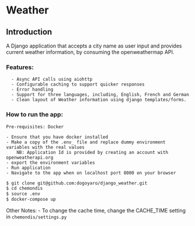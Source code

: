 # Weather

## Introduction

A Django application that accepts a city name as user input and provides current weather information, by consuming the
openweathermap API.



### Features:   


      - Async API calls using aiohttp
      - Configurable caching to support quicker responses
      - Error handling
      - Support for three languages, including, English, French and German
      - Clean layout of Weather information using django templates/forms.


### How to run the app:
    Pre-requisites: Docker
    
    - Ensure that you have docker installed
    - Make a copy of the .env_ file and replace dummy environment variables with the real values
        NB: Application Id is provided by creating an account with openweatherapi.org
    - export the environment variables
    - Run application
    - Navigate to the app when on localhost port 8000 on your browser



```sh
$ git clone git@github.com:dogoyaro/django_weather.git
$ cd chemondis
$ source .env 
$ docker-compose up
```
        


Other Notes:
    - To change the cache time, change the CACHE_TIME setting in `chemondis/settings.py`
